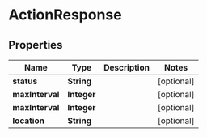 

# ActionResponse


## Properties

| Name | Type | Description | Notes |
|------------ | ------------- | ------------- | -------------|
|**status** | **String** |  |  [optional] |
|**maxInterval** | **Integer** |  |  [optional] |
|**maxInterval** | **Integer** |  |  [optional] |
|**location** | **String** |  |  [optional] |



